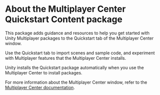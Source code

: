 # About the Multiplayer Center Quickstart Content package

This package adds guidance and resources to help you get started with Unity Multiplayer packages to the Quickstart tab of the Multiplayer Center window. 

Use the Quickstart tab to import scenes and sample code, and experiment with Multiplayer features that the Multiplayer Center installs. 

Unity installs the Quickstart package automatically when you use the Multiplayer Center to install packages.

For more information about the Multiplayer Center window, refer to the [Multiplayer Center documentation](https://docs.unity3d.com/Packages/com.unity.multiplayer.center@0.4/manual/index.html).

